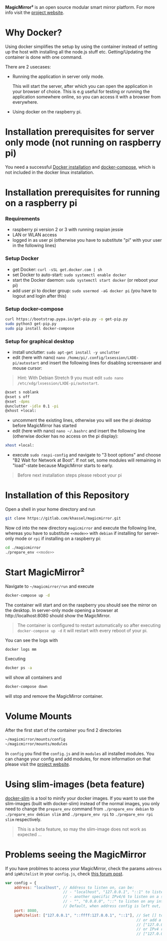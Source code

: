 **MagicMirror²** is an open source modular smart mirror platform. For more info visit the [project website](https://github.com/MichMich/MagicMirror).

# Why Docker?

Using docker simplifies the setup by using the container instead of setting up the host with installing all the node.js stuff etc.
Getting/Updating the container is done with one command.

There are 2 usecases:
- Running the application in server only mode. 
  
  This will start the server, after which you can open the application in your browser of choice. 
  This is e.g useful for testing or running the application somewhere online, so you can access it with a browser from everywhere. 
  
  
- Using docker on the raspberry pi. 

# Installation prerequisites for server only mode (not running on raspberry pi)

You need a successful [Docker installation](https://docs.docker.com/engine/installation/) and [docker-compose](https://docs.docker.com/compose/install/), which is not included in the docker linux installation.

# Installation prerequisites for running on a raspberry pi

### Requirements
- raspberry pi version 2 or 3 with running raspian jessie
- LAN or WLAN access
- logged in as user pi (otherwise you have to substitute "pi" with your user in the following lines)

### Setup Docker
- get Docker: `curl -sSL get.docker.com | sh`
- set Docker to auto-start: `sudo systemctl enable docker`
- start the Docker daemon: `sudo systemctl start docker` (or reboot your pi)
- add user pi to docker group: `sudo usermod -aG docker pi` (you have to logout and login after this)

### Setup docker-compose
````bash
curl https://bootstrap.pypa.io/get-pip.py -o get-pip.py 
sudo python3 get-pip.py
sudo pip install docker-compose
````

### Setup for graphical desktop
- install unclutter: `sudo apt-get install -y unclutter`
- edit (here with nano) `nano /home/pi/.config/lxsession/LXDE-pi/autostart` and insert the following lines for disabling screensaver and mouse cursor:
> Hint: With Debian Stretch 9 you must edit `sudo nano /etc/xdg/lxsession/LXDE-pi/autostart`.

````bash
@xset s noblank
@xset s off
@xset -dpms
@unclutter -idle 0.1 -pi
@xhost +local:
````
	
- uncomment the existing lines, otherwise you will see the pi desktop before MagicMirror has started
- edit (here with nano) ```nano ~/.bashrc``` and insert the following line (otherwise docker has no access on the pi display):
````bash
xhost +local:
````
- execute `sudo raspi-config` and navigate to "3 boot options" and choose "B2 Wait for Network at Boot". If not set, some modules will remaining in "load"-state because MagicMirror starts to early.

> Before next installation steps please reboot your pi 

# Installation of this Repository

Open a shell in your home directory and run
````bash
git clone https://gitlab.com/khassel/magicmirror.git
````

Now cd into the new directory `magicmirror` and execute the following line, whereas you have to substitute `<<mode>>` with `debian` if installing for server-only mode or `rpi` if installing on a raspberry pi:
````bash
cd ./magicmirror
./prepare_env <<mode>>
````

# Start MagicMirror²

Navigate to `~/magicmirror/run` and execute

````bash
docker-compose up -d
````

The container will start and on the raspberry you should see the mirror on the desktop. In server-only mode opening a browser at http://localhost:8080 should show the MagicMirror.

> The container is configured to restart automatically so after executing `docker-compose up -d` it will restart with every reboot of your pi.


You can see the logs with

````bash
docker logs mm
````

Executing
````bash
docker ps -a
````
will show all containers and 

````bash
docker-compose down
````

will stop and remove the MagicMirror container.

# Volume Mounts

After the first start of the container you find 2 directories
````bash
~/magicmirror/mounts/config
~/magicmirror/mounts/modules
````

In `config` you find the `config.js` and in `modules` all installed modules. You can change your config and add modules, for more information on that please visit the [project website](https://github.com/MichMich/MagicMirror).

# Using slim-images (beta feature)

[docker-slim](https://github.com/docker-slim/docker-slim) is a tool to minify your docker images.
If you want to use the slim-images (built with docker-slim) instead of the normal images, you
only need to change the `prepare_env` command from `./prepare_env debian` to `./prepare_env debian slim` and 
`./prepare_env rpi` to `./prepare_env rpi slim` respectively.

> This is a beta feature, so may the slim-image does not work as expected ...

# Problems seeing the MagicMirror

If you have problmes to access your MagicMirror, check the params `address` and `ipWhitelist` in your 
`config.js`, check [this forum post](https://forum.magicmirror.builders/topic/1326/ipwhitelist-howto).

````javascript
var config = {
	address: "localhost", // Address to listen on, can be:
	                      // - "localhost", "127.0.0.1", "::1" to listen on loopback interface
	                      // - another specific IPv4/6 to listen on a specific interface
	                      // - "", "0.0.0.0", "::" to listen on any interface
	                      // Default, when address config is left out, is "localhost"
	port: 8080,
	ipWhitelist: ["127.0.0.1", "::ffff:127.0.0.1", "::1"], // Set [] to allow all IP addresses
	                                                       // or add a specific IPv4 of 192.168.1.5 :
	                                                       // ["127.0.0.1", "::ffff:127.0.0.1", "::1", "::ffff:192.168.1.5"],
	                                                       // or IPv4 range of 192.168.3.0 --> 192.168.3.15 use CIDR format :
	                                                       // ["127.0.0.1", "::ffff:127.0.0.1", "::1", "::ffff:192.168.3.0/28"],
````

